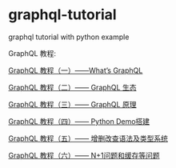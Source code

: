 # graphql-tutorial
graphql tutorial with python example

GraphQL 教程:

[GraphQL 教程（一）——What’s GraphQL](https://haofly.net/graphql-tutorial-1/)

[GraphQL 教程（二）—— GraphQL 生态](https://haofly.net/graphql-tutorial-2/)

[GraphQL 教程（三）—— GraphQL 原理](https://haofly.net/graphql-tutorial-3/)

[GraphQL 教程（四）—— Python Demo搭建](https://haofly.net/graphql-tutorial-4/)

[GraphQL 教程（五）—— 增删改查语法及类型系统](https://haofly.net/graphql-tutorial-5/)

[GraphQL 教程（六）—— N+1问题和缓存等问题](https://haofly.net/graphql-tutorial-6/)